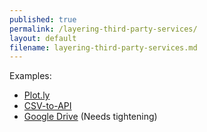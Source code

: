 ```yaml
---
published: true
permalink: /layering-third-party-services/
layout: default
filename: layering-third-party-services.md
---
```



Examples:
* [Plot.ly](https://plot.ly/external/?url=http://www.socialsecurity.gov/open/data/fy12-onward-rib-filed-via-internet.csv)
* [CSV-to-API](http://labs.data.gov/csv-to-api/?source=http://www.socialsecurity.gov/open/data/fy12-onward-rib-filed-via-internet.csv)
* [Google Drive](http://docs.google.com/a/gsa.gov/viewer?url=http://www.fhfa.gov/weblink/hpicbsapo.xls&a=eo) (Needs tightening)

